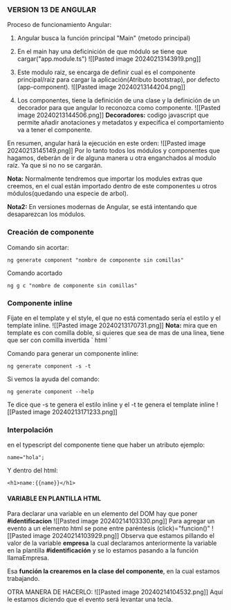 ### VERSION 13 DE ANGULAR
Proceso de funcionamiento Angular:
1. Angular busca la función principal "Main" (metodo principal)
2. En el main hay una deficinición de que módulo se tiene que cargar("app.module.ts")
![[Pasted image 20240213143919.png]]
3. Este modulo raiz, se encarga de definir cual es el componente principal/raiz para cargar la aplicación(Atributo bootstrap), por defecto (app-component).
![[Pasted image 20240213144204.png]]

4. Los componentes, tiene la definición de una clase y la definición de un decorador para que angular lo reconozca como componente.
![[Pasted image 20240213144506.png]]
**Decoradores:** codigo javascript que permite añadir anotaciones y metadatos y expecifica el comportamiento va a tener el componente.

En resumen, angular hará la ejecución en este orden:
![[Pasted image 20240213145149.png]]
Por lo tanto todos los módulos y componentes que hagamos, deberán de ir de alguna manera u otra enganchados al modulo raíz. Ya que si no no se cargarán.

**Nota:** Normalmente tendremos que importar los modules extras que creemos, en el cual están importado dentro de este componentes u otros módulos(quedando una especie de arbol).

**Nota2:** En versiones modernas de Angular, se está intentando que desaparezcan los módulos.
### Creación de componente
Comando sin acortar:
```
ng generate component "nombre de componente sin comillas"
```
Comando acortado
```
ng g c "nombre de componente sin comillas"
```

### Componente inline
Fíjate en el template y el style, el que no está comentado sería el estilo y el template inline.
![[Pasted image 20240213170731.png]]
**Nota:** mira que en template es con comilla doble, si quieres que sea de mas de una linea, tiene que ser con comilla invertida \` html \`

Comando para generar un componente inline:
```
ng generate component -s -t
```


Si vemos la ayuda del comando:
```
ng generate component --help
```
Te dice que -s te genera el estilo inline y el -t te genera el template inline
![[Pasted image 20240213171233.png]]


### Interpolación
en el typescript del componente tiene que haber un atributo ejemplo:
```
name="hola";
```
Y dentro del html:
```
<h1>name:{{name}}</h1>
```
#### VARIABLE EN PLANTILLA HTML
Para declarar una variable en un elemento del DOM hay que poner **\#identificacion**
![[Pasted image 20240214103330.png]]
Para agregar un evento a un elemento html se pone entre paréntesis (click)="funcion()"
![[Pasted image 20240214103929.png]]
Observa que estamos pillando el valor de la variable **empresa** la cual declaramos anteriormente la variable en la plantilla **\#identificación**  y se lo estamos pasando a la función llamaEmpresa.

Esa **función la crearemos en la clase del componente**, en la cual estamos trabajando.

OTRA MANERA DE HACERLO:
![[Pasted image 20240214104532.png]]
Aquí le estamos diciendo que el evento será levantar una tecla.